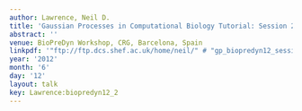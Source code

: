 ```yaml
---
author: Lawrence, Neil D.
title: 'Gaussian Processes in Computational Biology Tutorial: Session 2'
abstract: ''
venue: BioPreDyn Workshop, CRG, Barcelona, Spain
linkpdf: '"ftp://ftp.dcs.shef.ac.uk/home/neil/" # "gp_biopredyn12_session2.pdf"'
year: '2012'
month: '6'
day: '12'
layout: talk
key: Lawrence:biopredyn12_2
---
```

